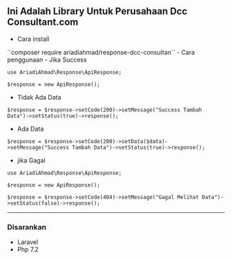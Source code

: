 ## Ini Adalah Library Untuk Perusahaan Dcc Consultant.com
- Cara install 
<Enter>
``composer require ariadiahmad/response-dcc-consultan``
- Cara penggunaan
- Jika Success
 <Enter>
  
 ``use AriadiAhmad\Response\ApiResponse;``

``$response = new ApiResponse();``
  
 <Enter>
  
 - Tidak Ada Data
 <Enter>
  
``$response = $response->setCode(200)->setMessage("Success Tambah Data")->setStatus(true)->response();``
 <Enter>
   
  - Ada Data
 <Enter>
   
``$response = $response->setCode(200)->setData($data)->setMessage("Success Tambah Data")->setStatus(true)->response();``
 
  
- jika Gagal
<Enter>
  
``use AriadiAhmad\Response\ApiResponse;``
<Enter>

``$response = new ApiResponse();``

<Enter>

``$response = $response->setCode(404)->setMessage("Gagal Melihat Data")->setStatus(false)->response();``
  
  ***
  
  ### Disarankan
  - Laravel
  - Php 7.2
